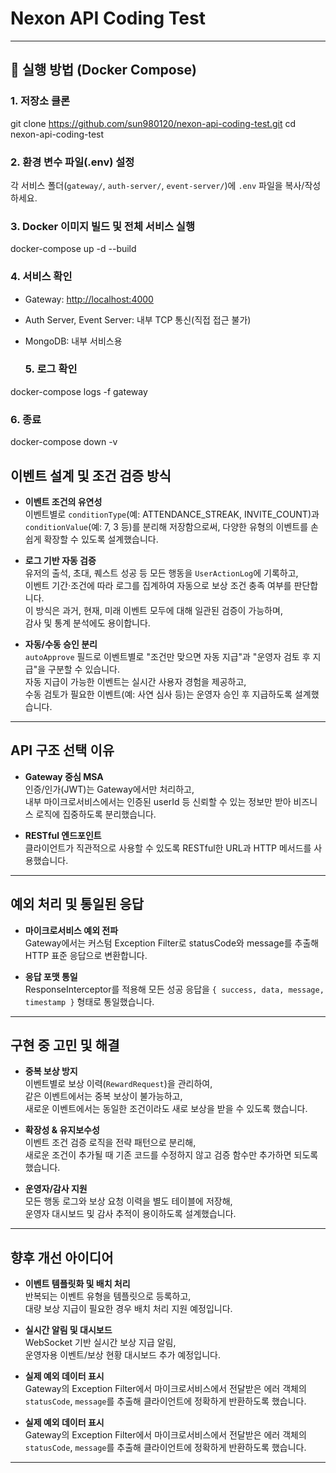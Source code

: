 # Nexon API Coding Test

---

## 🚀 실행 방법 (Docker Compose)
### 1. 저장소 클론
git clone https://github.com/sun980120/nexon-api-coding-test.git
cd nexon-api-coding-test
### 2. 환경 변수 파일(.env) 설정

각 서비스 폴더(`gateway/`, `auth-server/`, `event-server/`)에 `.env` 파일을 복사/작성하세요. 
### 3. Docker 이미지 빌드 및 전체 서비스 실행
docker-compose up -d --build

### 4. 서비스 확인

- Gateway: [http://localhost:4000](http://localhost:4000)
- Auth Server, Event Server: 내부 TCP 통신(직접 접근 불가)
- MongoDB: 내부 서비스용

  ### 5. 로그 확인
docker-compose logs -f gateway

### 6. 종료
docker-compose down -v


## 이벤트 설계 및 조건 검증 방식

- **이벤트 조건의 유연성**  
  이벤트별로 `conditionType`(예: ATTENDANCE_STREAK, INVITE_COUNT)과 `conditionValue`(예: 7, 3 등)를 분리해 저장함으로써, 다양한 유형의 이벤트를 손쉽게 확장할 수 있도록 설계했습니다.

- **로그 기반 자동 검증**  
  유저의 출석, 초대, 퀘스트 성공 등 모든 행동을 `UserActionLog`에 기록하고,  
  이벤트 기간·조건에 따라 로그를 집계하여 자동으로 보상 조건 충족 여부를 판단합니다.  
  이 방식은 과거, 현재, 미래 이벤트 모두에 대해 일관된 검증이 가능하며,  
  감사 및 통계 분석에도 용이합니다.

- **자동/수동 승인 분리**  
  `autoApprove` 필드로 이벤트별로 "조건만 맞으면 자동 지급"과 "운영자 검토 후 지급"을 구분할 수 있습니다.  
  자동 지급이 가능한 이벤트는 실시간 사용자 경험을 제공하고,  
  수동 검토가 필요한 이벤트(예: 사연 심사 등)는 운영자 승인 후 지급하도록 설계했습니다.

---

## API 구조 선택 이유

- **Gateway 중심 MSA**  
  인증/인가(JWT)는 Gateway에서만 처리하고,  
  내부 마이크로서비스에서는 인증된 userId 등 신뢰할 수 있는 정보만 받아 비즈니스 로직에 집중하도록 분리했습니다.

- **RESTful 엔드포인트**  
  클라이언트가 직관적으로 사용할 수 있도록 RESTful한 URL과 HTTP 메서드를 사용했습니다.

---

## 예외 처리 및 통일된 응답

- **마이크로서비스 예외 전파**   
  Gateway에서는 커스텀 Exception Filter로 statusCode와 message를 추출해  
  HTTP 표준 응답으로 변환합니다.

- **응답 포맷 통일**  
  ResponseInterceptor를 적용해 모든 성공 응답을 `{ success, data, message, timestamp }` 형태로 통일했습니다.

---

## 구현 중 고민 및 해결

- **중복 보상 방지**  
  이벤트별로 보상 이력(`RewardRequest`)을 관리하여,  
  같은 이벤트에서는 중복 보상이 불가능하고,  
  새로운 이벤트에서는 동일한 조건이라도 새로 보상을 받을 수 있도록 했습니다.

- **확장성 & 유지보수성**  
  이벤트 조건 검증 로직을 전략 패턴으로 분리해,  
  새로운 조건이 추가될 때 기존 코드를 수정하지 않고 검증 함수만 추가하면 되도록 했습니다.

- **운영자/감사 지원**  
  모든 행동 로그와 보상 요청 이력을 별도 테이블에 저장해,  
  운영자 대시보드 및 감사 추적이 용이하도록 설계했습니다.

---

## 향후 개선 아이디어

- **이벤트 템플릿화 및 배치 처리**  
  반복되는 이벤트 유형을 템플릿으로 등록하고,  
  대량 보상 지급이 필요한 경우 배치 처리 지원 예정입니다.

- **실시간 알림 및 대시보드**  
  WebSocket 기반 실시간 보상 지급 알림,  
  운영자용 이벤트/보상 현황 대시보드 추가 예정입니다.

- **실제 예외 데이터 표시**  
  Gateway의 Exception Filter에서 마이크로서비스에서 전달받은 에러 객체의  
  `statusCode`, `message`를 추출해 클라이언트에 정확하게 반환하도록 했습니다.

- **실제 예외 데이터 표시**  
  Gateway의 Exception Filter에서 마이크로서비스에서 전달받은 에러 객체의  
  `statusCode`, `message`를 추출해 클라이언트에 정확하게 반환하도록 했습니다.
---
